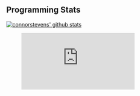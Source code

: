 
## Programming Stats
[![connorstevens' github stats](https://github-readme-stats.vercel.app/api?username=connorstevens&show_icons=true&hide_title=true&theme=dracula&count_private=true)](https://github.com/anuraghazra/github-readme-stats)

<figure><embed src="https://wakatime.com/share/@ca68fdeb-772d-4b3e-bfb3-f872727ac8a6/4a19472f-3e38-4365-9c05-3058534ccdaa.svg"></embed></figure>